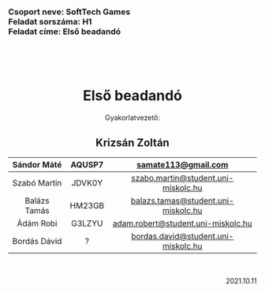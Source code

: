 <h3>Csoport neve: SoftTech Games </br>
Feladat sorszáma: H1 </br>
Feladat címe: Első beadandó </h3>

<p>&nbsp;</p>
<p>&nbsp;</p>

<h1 align="center">Első beadandó</font></h1>

<p align="center">Gyakorlatvezető:</p>
<h2 align="center">Krizsán Zoltán</font></h2>

| Sándor Máté    | AQUSP7          | samate113@gmail.com     |
|:--------------:|:---------------:|:------------------------------------:|
| Szabó Martin   | JDVK0Y          | szabo.martin@student.uni-miskolc.hu    |
| Balázs Tamás   | HM23GB          | balazs.tamas@student.uni-miskolc.hu    |
| Ádám Robi      | G3LZYU          | adam.robert@student.uni-miskolc.hu     |
| Bordás Dávid   | ?               | bordas.david@student.uni-miskolc.hu    |


<p>&nbsp;</p>

<p align="right">2021.10.11</p>
